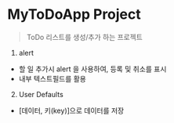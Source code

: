 # MyToDoApp Project

> ToDo 리스트를 생성/추가 하는 프로젝트

1. alert
* 할 일 추가시 alert 을 사용하여, 등록 및 취소를 표시
* 내부 텍스트필드를 활용

2. User Defaults 
* [데이터, 키(key)]으로 데이터를 저장
